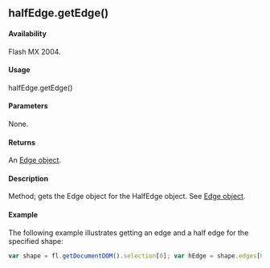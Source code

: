 ## halfEdge.getEdge()

#### Availability

Flash MX 2004.

#### Usage

halfEdge.getEdge()

#### Parameters

None.

#### Returns

An [Edge object](../Edge_object/edge_summary.md).

#### Description

Method; gets the Edge object for the HalfEdge object. See [Edge object](../Edge_object/edge_summary.md).

#### Example


The following example illustrates getting an edge and a half edge for the specified shape:

```javascript
var shape = fl.getDocumentDOM().selection[0]; var hEdge = shape.edges[0].getHalfEdge(0); var edge = hEdge.getEdge();
```